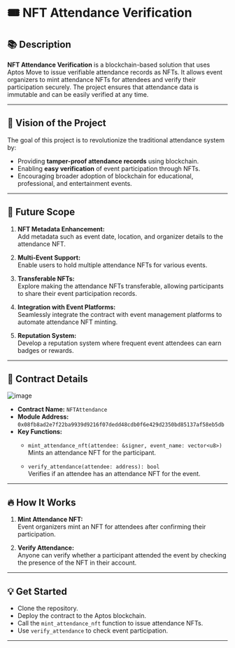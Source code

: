 # 🎟️ NFT Attendance Verification

## 📚 Description
**NFT Attendance Verification** is a blockchain-based solution that uses Aptos Move to issue verifiable attendance records as NFTs. It allows event organizers to mint attendance NFTs for attendees and verify their participation securely. The project ensures that attendance data is immutable and can be easily verified at any time.

---

## 🎯 Vision of the Project
The goal of this project is to revolutionize the traditional attendance system by:
- Providing **tamper-proof attendance records** using blockchain.
- Enabling **easy verification** of event participation through NFTs.
- Encouraging broader adoption of blockchain for educational, professional, and entertainment events.

---

## 🚀 Future Scope
1. **NFT Metadata Enhancement:**  
   Add metadata such as event date, location, and organizer details to the attendance NFT.

2. **Multi-Event Support:**  
   Enable users to hold multiple attendance NFTs for various events.

3. **Transferable NFTs:**  
   Explore making the attendance NFTs transferable, allowing participants to share their event participation records.

4. **Integration with Event Platforms:**  
   Seamlessly integrate the contract with event management platforms to automate attendance NFT minting.

5. **Reputation System:**  
   Develop a reputation system where frequent event attendees can earn badges or rewards.

---

## 📜 Contract Details
![image](https://github.com/user-attachments/assets/6160f0ea-135c-4023-8fe6-145db074685b)

- **Contract Name:** `NFTAttendance`
- **Module Address:** `0x08fb8ad2e7f22ba9939d9216f07dedd48cdb0f6e429d2350bd85137af58eb5db`
- **Key Functions:**
   - `mint_attendance_nft(attendee: &signer, event_name: vector<u8>)`  
     Mints an attendance NFT for the participant.

   - `verify_attendance(attendee: address): bool`  
     Verifies if an attendee has an attendance NFT for the event.

---

## 🔥 How It Works
1. **Mint Attendance NFT:**  
   Event organizers mint an NFT for attendees after confirming their participation.

2. **Verify Attendance:**  
   Anyone can verify whether a participant attended the event by checking the presence of the NFT in their account.

---

## 💡 Get Started
- Clone the repository.
- Deploy the contract to the Aptos blockchain.
- Call the `mint_attendance_nft` function to issue attendance NFTs.
- Use `verify_attendance` to check event participation.

---
